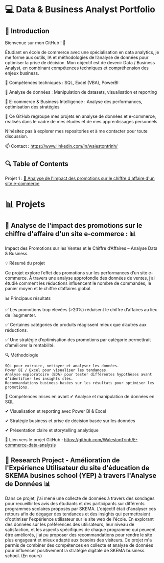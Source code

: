 # 💻 Data & Business Analyst Portfolio

## 📌 Introduction  

Bienvenue sur mon GitHub ! 🎯 

Étudiant en école de commerce avec une spécialisation en data analytics, je me forme aux outils, IA et méthodologies de l’analyse de données pour optimiser la prise de décision. Mon objectif est de devenir Data / Business Analyst, en combinant compétences techniques et compréhension des enjeux business.

🔹 Compétences techniques : SQL, Excel (VBA), PowerBI

🔹 Analyse de données : Manipulation de datasets, visualisation et reporting

🔹 E-commerce & Business Intelligence : Analyse des performances, optimisation des stratégies 

🚀 Ce GitHub regroupe mes projets en analyse de données et e-commerce, réalisés dans le cadre de mes études et de mes apprentissages personnels.

N’hésitez pas à explorer mes repositories et à me contacter pour toute discussion.

📫 Contact : https://www.linkedin.com/in/walestontrinh/


## 🔍 Table of Contents

Projet 1 : [🚀 Analyse de l'impact des promotions sur le chiffre d'affaire d'un site e-commerce](#-analyse-de-limpact-des-promotions-sur-le-chiffre-daffaire-dun-site-e-commerce-)



#  📊 Projets

## 🚀 Analyse de l'impact des promotions sur le chiffre d'affaire d'un site e-commerce : 📊

Impact des Promotions sur les Ventes et le Chiffre d’Affaires – Analyse Data & Business

💡 Résumé du projet

Ce projet explore l’effet des promotions sur les performances d’un site e-commerce. À travers une analyse approfondie des données de ventes, j’ai étudié comment les réductions influencent le nombre de commandes, le panier moyen et le chiffre d’affaires global.

📊 Principaux résultats

✅ Les promotions trop élevées (>20%) réduisent le chiffre d’affaires au lieu de l’augmenter.

✅ Certaines catégories de produits réagissent mieux que d’autres aux réductions.

✅ Une stratégie d’optimisation des promotions par catégorie permettrait d’améliorer la rentabilité.

🔍 Méthodologie

    SQL pour extraire, nettoyer et analyser les données.
    Power BI / Excel pour visualiser les tendances.
    Analyse exploratoire (EDA) pour tester différentes hypothèses avant d’identifier les insights clés.
    Recommandations business basées sur les résultats pour optimiser les promotions.

🚀 Compétences mises en avant
✔ Analyse et manipulation de données en SQL

✔ Visualisation et reporting avec Power BI & Excel

✔ Stratégie business et prise de décision basée sur les données

✔ Présentation claire et storytelling analytique

🔗 Lien vers le projet GitHub : https://github.com/WalestonTrinh/E-commerce-data-analysis



## 🚀 Research Project - Amélioration de l'Expérience Utilisateur du site d'éducation de SKEMA busines school (YEP) à travers l'Analyse de Données 📊


Dans ce projet, j'ai mené une collecte de données à travers des sondages pour recueillir les avis des étudiants et des participants sur différents programmes scolaires proposés par SKEMA. L'objectif était d'analyser ces retours afin de dégager des tendances et des insights qui permettraient d'optimiser l'expérience utilisateur sur le site web de l'école. En explorant des données sur les préférences des utilisateurs, leur niveau de satisfaction, et les aspects spécifiques de chaque programme qui peuvent être améliorés, j'ai pu proposer des recommandations pour rendre le site plus engageant et mieux adapté aux besoins des visiteurs. Ce projet m'a permis de combiner des compétences en collecte et analyse de données pour influencer positivement la stratégie digitale de SKEMA business school. (En cours)
